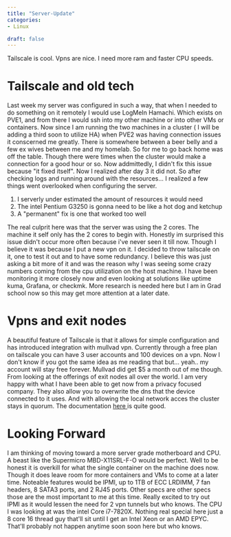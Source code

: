 ```yaml
---
title: "Server-Update"
categories:
- Linux

draft: false
---
```


Tailscale is cool. Vpns are nice. I need more ram and faster CPU speeds.
<!--more-->

# Tailscale and old tech 
Last week my server was configured in such a way, that when I needed to do something on it remotely I would use LogMeIn Hamachi. Which exists on PVE1, and from there I would ssh into my other machine or into other VMs or containers. Now since I am running the two machines in a cluster ( I will be adding a third soon to utilize HA) when PVE2 was having connection issues it conscerned me greatly. There is somewhere between a beer belly and a few ex wives between me and my homelab. So for me to go back home was off the table. Though there were times when the cluster would make a connection for a good hour or so. Now addmittedly, I didn't fix this issue because "it fixed itself". Now I realized after day 3 it did not. So after checking logs and running around with the resources... I realized a few things went overlooked when configuring the server.

1. I serverly under estimated the amount of resources it would need
2. The intel Pentium G3250 is gonna need to be like a hot dog and ketchup
3. A "permanent" fix is one that worked too well

The real culprit here was that the server was using the 2 cores. The machine it self only has the 2 cores to begin with. Honestly im surprised this issue didn't occur more often because i've never seen it till now. Though I believe it was because I put a new vpn on it. I decided to throw tailscale on it, one to test it out and to have some redundancy. I believe this was just asking a bit more of it and was the reason why I was seeing some crazy numbers coming from the cpu utilization on the host machine. I have been monitoring it more closely now and even looking at solutions like uptime kuma, Grafana, or checkmk. More research is needed here but I am in Grad school now so this may get more attention at a later date.

# Vpns and exit nodes
A beautiful feature of Tailscale is that it allows for simple configuration and has introduced integration with mullvad vpn. Currently through a free plan on tailscale you can have 3 user accounts and 100 devices on a vpn. Now I don't know if you got the same idea as me reading that but... yeah.. my account will stay free forever. Mullvad did get $5 a month out of me though. From looking at the offerings of exit nodes all over the world. I am very happy with what I have been able to get now from a privacy focused company. They also allow you to overwrite the dns that the device connected to it uses. And with allowing the local network acces the cluster stays in quorum. The documentation <a href="https://tailscale.com/kb/1258/mullvad-exit-nodes?tab=linux">here </a>is quite good.

# Looking Forward 
I am thinking of moving toward a more server grade motherboard and CPU. A beast like the Supermicro MBD-X11SRL-F-O would be perfect. Well to be honest it is overkill for what the single container on the machine does now. Though it does leave room for more containers and VMs to come at a later time. Noteable features would be IPMI, up to 1TB of ECC LRDIMM, 7 fan headers, 8 SATA3 ports, and 2 RJ45 ports. Other specs are other specs those are the most important to me at this time. Really excited to try out IPMI as it would lessen the need for 2 vpn tunnels but who knows. The CPU I was looking at was the intel Core i7-7820X. Nothing real special here just a 8 core 16 thread guy that'll sit until I get an Intel Xeon or an AMD EPYC. That'll probably not happen anytime soon soon here but who knows.
